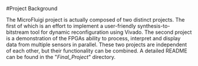 #Project Background

The MicroFluigi project is actually composed of two distinct projects. The first of which is an effort to implement a user-friendly synthesis-to-bitstream tool for dynamic reconfiguration using Vivado. The second project is a demonstration of the FPGAs ability to process, interpret and display data from multiple sensors in parallel. These two projects are independent of each other, but their functionality can be combined. A detailed README can be found in the "_Final\_Project_" directory.
